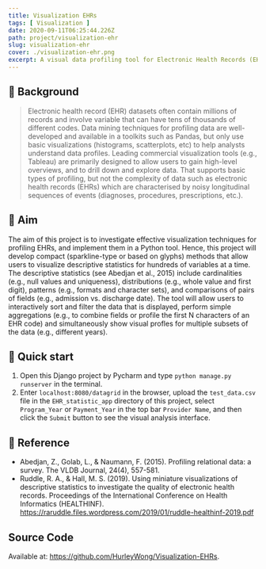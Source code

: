 ```yaml
---
title: Visualization EHRs
tags: [ Visualization ]
date: 2020-09-11T06:25:44.226Z
path: project/visualization-ehr
slug: visualization-ehr
cover: ./visualization-ehr.png
excerpt: A visual data profiling tool for Electronic Health Records (EHRs) dataset.
---
```


## 👀 Background

> Electronic health record (EHR) datasets often contain millions of records and involve variable that can have tens of thousands of different codes. Data mining techniques for profiling data are well-developed and available in a toolkits such as Pandas, but only use basic visualizations (histograms, scatterplots, etc) to help analysts understand data profiles. Leading commercial visualization tools (e.g., Tableau) are primarily designed to allow users to gain high-level overviews, and to drill down and explore data. That supports basic types of profiling, but not the complexity of data such as electronic health records (EHRs) which are characterised by noisy longitudinal sequences of events (diagnoses, procedures, prescriptions, etc.).

## 🎯 Aim

The aim of this project is to investigate effective visualization techniques for profiling EHRs, and implement them in a Python tool. Hence, this project will develop compact (sparkline-type or based on glyphs) methods that allow users to visualize descriptive statistics for hundreds of variables at a time. The descriptive statistics (see Abedjan et al., 2015) include cardinalities (e.g., null values and uniqueness), distributions (e.g., whole value and first digit), patterns (e.g., formats and character sets), and comparisons of pairs of fields (e.g., admission vs. discharge date). The tool will allow users to interactively sort and filter the data that is displayed, perform simple aggregations (e.g., to combine fields or profile the first N characters of an EHR code) and simultaneously show visual profles for multiple subsets of the data (e.g., different years).

## 🚀 Quick start

1. Open this Django project by Pycharm and type `python manage.py runserver` in the terminal.
2. Enter `localhost:8080/datagrid` in the browser, upload the `test_data.csv` file in the `EHR_statistic_app` directory of this project, select `Program_Year` or `Payment_Year` in the top bar `Provider Name`, and then click the `Submit` button to see the visual analysis interface.

## 📝 Reference

* Abedjan, Z., Golab, L., & Naumann, F. (2015). Profiling relational data: a survey. The VLDB Journal, 24(4), 557-581.
* Ruddle, R. A., & Hall, M. S. (2019). Using miniature visualizations of descriptive statistics to investigate the quality of electronic health records. Proceedings of the International Conference on Health Informatics (HEALTHINF). https://raruddle.files.wordpress.com/2019/01/ruddle-healthinf-2019.pdf

## Source Code

Available at: https://github.com/HurleyWong/Visualization-EHRs.
